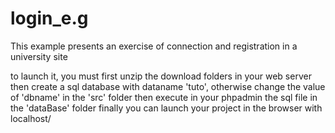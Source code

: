 # login_e.g
This example presents an exercise of connection and registration in a university site

to launch it, you must first unzip the download folders in your web server
then create a sql database with dataname 'tuto', otherwise change the value of 'dbname' in the 'src' folder
then execute in your phpadmin the sql file in the 'dataBase' folder
finally you can launch your project in the browser with localhost/<name you have chosen for your site>
